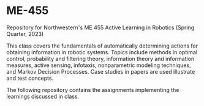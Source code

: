 # ME-455

Repository for Northwestern's ME 455 Active Learning in Robotics (Spring Quarter, 2023)

This class covers the fundamentals of automatically determining actions for obtaining information in robotic systems. Topics include methods in optimal control, probability and filtering theory, information theory and information measures, active sensing, infotaxis, nonparametric modeling techniques, and Markov Decision Processes. Case studies in papers are used illustrate and test concepts.

The following repository contains the assignments implementing the learnings discussed in class.

